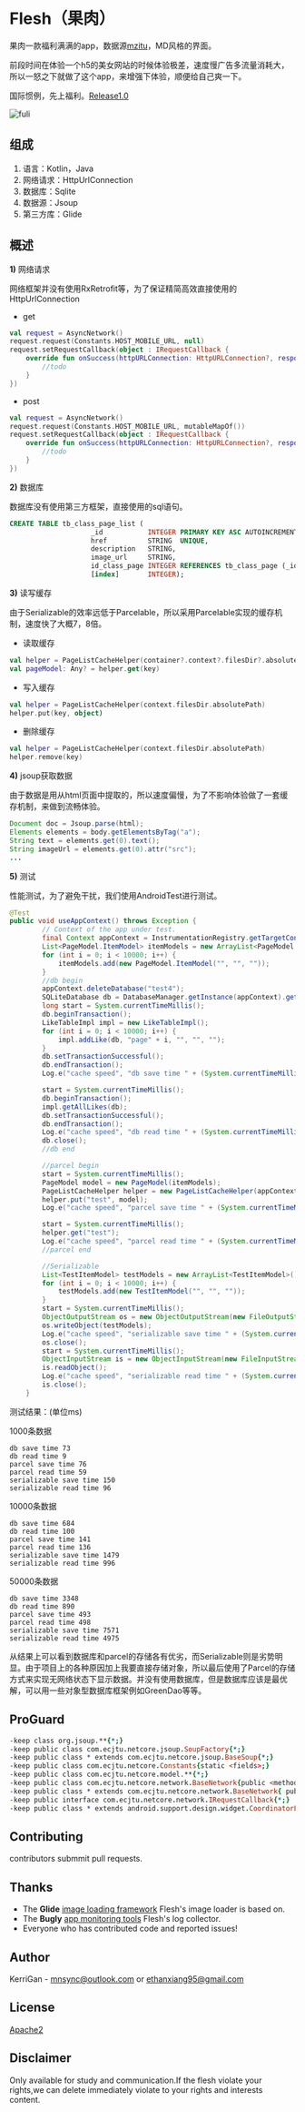 # Flesh（果肉）

果肉一款福利满满的app，数据源[mzitu][3]，MD风格的界面。

前段时间在体验一个h5的美女网站的时候体验极差，速度慢广告多流量消耗大，所以一怒之下就做了这个app，来增强下体验，顺便给自己爽一下。

国际惯例，先上福利。[Release1.0](https://github.com/Kerr1Gan/Flesh/releases/download/170929/flesh-release.apk)

![fuli](art/fuli.gif)

组成
--------
1. 语言：Kotlin，Java
2. 网络请求：HttpUrlConnection
3. 数据库：Sqlite
4. 数据源：Jsoup
5. 第三方库：Glide

概述
--------
**1)** 网络请求

网络框架并没有使用RxRetrofit等，为了保证精简高效直接使用的HttpUrlConnection
+ get 
```kotlin
val request = AsyncNetwork()
request.request(Constants.HOST_MOBILE_URL, null)
request.setRequestCallback(object : IRequestCallback {
    override fun onSuccess(httpURLConnection: HttpURLConnection?, response: String) {
        //todo
    }
})
```
+ post
```kotlin
val request = AsyncNetwork()
request.request(Constants.HOST_MOBILE_URL, mutableMapOf())
request.setRequestCallback(object : IRequestCallback {
    override fun onSuccess(httpURLConnection: HttpURLConnection?, response: String) {
        //todo
    }
})
```
**2)** 数据库

数据库没有使用第三方框架，直接使用的sql语句。
```sql
CREATE TABLE tb_class_page_list ( 
                    _id           INTEGER PRIMARY KEY ASC AUTOINCREMENT,
                    href          STRING  UNIQUE,
                    description   STRING,
                    image_url     STRING,
                    id_class_page INTEGER REFERENCES tb_class_page (_id) ON DELETE CASCADE ON UPDATE CASCADE,
                    [index]       INTEGER);
```
**3)** 读写缓存

由于Serializable的效率远低于Parcelable，所以采用Parcelable实现的缓存机制，速度快了大概7，8倍。
+ 读取缓存
```kotlin
val helper = PageListCacheHelper(container?.context?.filesDir?.absolutePath)
val pageModel: Any? = helper.get(key)
```
+ 写入缓存
```kotlin
val helper = PageListCacheHelper(context.filesDir.absolutePath)
helper.put(key, object)
```
+ 删除缓存
```kotlin
val helper = PageListCacheHelper(context.filesDir.absolutePath)
helper.remove(key)
```
**4)** jsoup获取数据

由于数据是用从html页面中提取的，所以速度偏慢，为了不影响体验做了一套缓存机制，来做到流畅体验。
```java
Document doc = Jsoup.parse(html);
Elements elements = body.getElementsByTag("a");
String text = elements.get(0).text();
String imageUrl = elements.get(0).attr("src");
...
```
**5)** 测试

性能测试，为了避免干扰，我们使用AndroidTest进行测试。
```java
@Test
public void useAppContext() throws Exception {
        // Context of the app under test.
        final Context appContext = InstrumentationRegistry.getTargetContext();
        List<PageModel.ItemModel> itemModels = new ArrayList<PageModel.ItemModel>();
        for (int i = 0; i < 10000; i++) {
            itemModels.add(new PageModel.ItemModel("", "", ""));
        }
        //db begin
        appContext.deleteDatabase("test4");
        SQLiteDatabase db = DatabaseManager.getInstance(appContext).getHelper(appContext, "test4").getWritableDatabase();
        long start = System.currentTimeMillis();
        db.beginTransaction();
        LikeTableImpl impl = new LikeTableImpl();
        for (int i = 0; i < 10000; i++) {
            impl.addLike(db, "page" + i, "", "", "");
        }
        db.setTransactionSuccessful();
        db.endTransaction();
        Log.e("cache speed", "db save time " + (System.currentTimeMillis() - start));

        start = System.currentTimeMillis();
        db.beginTransaction();
        impl.getAllLikes(db);
        db.setTransactionSuccessful();
        db.endTransaction();
        Log.e("cache speed", "db read time " + (System.currentTimeMillis() - start));
        db.close();
        //db end

        //parcel begin
        start = System.currentTimeMillis();
        PageModel model = new PageModel(itemModels);
        PageListCacheHelper helper = new PageListCacheHelper(appContext.getCacheDir().getAbsolutePath());
        helper.put("test", model);
        Log.e("cache speed", "parcel save time " + (System.currentTimeMillis() - start));

        start = System.currentTimeMillis();
        helper.get("test");
        Log.e("cache speed", "parcel read time " + (System.currentTimeMillis() - start));
        //parcel end

        //Serializable
        List<TestItemModel> testModels = new ArrayList<TestItemModel>();
        for (int i = 0; i < 10000; i++) {
            testModels.add(new TestItemModel("", "", ""));
        }
        start = System.currentTimeMillis();
        ObjectOutputStream os = new ObjectOutputStream(new FileOutputStream(new File(appContext.getCacheDir().getAbsolutePath(), "serializable")));
        os.writeObject(testModels);
        Log.e("cache speed", "serializable save time " + (System.currentTimeMillis() - start));
        os.close();
        start = System.currentTimeMillis();
        ObjectInputStream is = new ObjectInputStream(new FileInputStream(new File(appContext.getCacheDir().getAbsolutePath(), "serializable")));
        is.readObject();
        Log.e("cache speed", "serializable read time " + (System.currentTimeMillis() - start));
        is.close();
    }
```
测试结果：(单位ms)

1000条数据
```
db save time 73
db read time 9
parcel save time 76
parcel read time 59
serializable save time 150
serializable read time 96
```
10000条数据
```
db save time 684
db read time 100
parcel save time 141
parcel read time 136
serializable save time 1479
serializable read time 996
```
50000条数据
```
db save time 3348
db read time 890
parcel save time 493
parcel read time 498
serializable save time 7571
serializable read time 4975
```
从结果上可以看到数据库和parcel的存储各有优劣，而Serializable则是劣势明显。由于项目上的各种原因加上我要直接存储对象，所以最后使用了Parcel的存储方式来实现无网络状态下显示数据。并没有使用数据库，但是数据库应该是最优解，可以用一些对象型数据库框架例如GreenDao等等。

ProGuard
--------
```pro
-keep class org.jsoup.**{*;}
-keep public class com.ecjtu.netcore.jsoup.SoupFactory{*;}
-keep public class * extends com.ecjtu.netcore.jsoup.BaseSoup{*;}
-keep public class com.ecjtu.netcore.Constants{static <fields>;}
-keep public class com.ecjtu.netcore.model.**{*;}
-keep public class com.ecjtu.netcore.network.BaseNetwork{public <methods>;}
-keep public class * extends com.ecjtu.netcore.network.BaseNetwork{ public <methods>; }
-keep public interface com.ecjtu.netcore.network.IRequestCallback{*;}
-keep public class * extends android.support.design.widget.CoordinatorLayout$Behavior{*;}
```

Contributing
------------
contributors submmit pull requests.

Thanks
------
* The **Glide** [image loading framework][1] Flesh's image loader is based on.
* The **Bugly** [app monitoring tools][2] Flesh's log collector.
* Everyone who has contributed code and reported issues!

Author
------
KerriGan - mnsync@outlook.com or ethanxiang95@gmail.com

License
-------
[Apache2][4]

Disclaimer
---------
Only available for study and communication.If the flesh violate your rights,we can delete immediately violate to your rights and interests content.

[1]: https://github.com/bumptech/glide
[2]: https://bugly.qq.com/v2/
[3]: http://www.mzitu.com
[4]: https://github.com/Kerr1Gan/Flesh/blob/master/LICENSE

